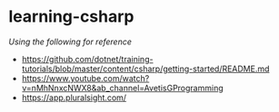 # learning-csharp

_Using the following for reference_
- https://github.com/dotnet/training-tutorials/blob/master/content/csharp/getting-started/README.md
- https://www.youtube.com/watch?v=nMhNnxcNWX8&ab_channel=AvetisGProgramming
- https://app.pluralsight.com/
